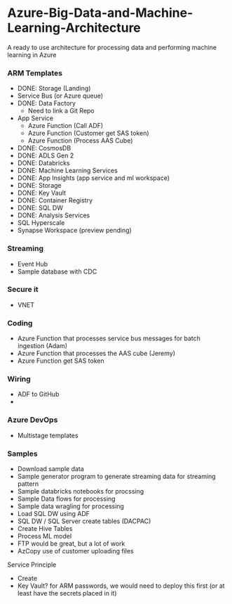 # Azure-Big-Data-and-Machine-Learning-Architecture
A ready to use architecture for processing data and performing machine learning in Azure


### ARM Templates
- DONE: Storage (Landing)
- Service Bus (or Azure queue)
- DONE: Data Factory
  - Need to link a Git Repo
- App Service
  - Azure Function (Call ADF)
  - Azure Function (Customer get SAS token)
  - Azure Function (Process AAS Cube)
 - DONE: CosmosDB
 - DONE: ADLS Gen 2
 - DONE: Databricks
- DONE: Machine Learning Services
 - DONE: App Insights (app service and ml workspace)
 - DONE: Storage
 - DONE: Key Vault
 - DONE: Container Registry
- DONE: SQL DW
- DONE: Analysis Services
- SQL Hyperscale
- Synapse Workspace (preview pending)

### Streaming
- Event Hub
- Sample database with CDC

### Secure it
- VNET

### Coding
- Azure Function that processes service bus messages for batch ingestion (Adam)
- Azure Function that processes the AAS cube (Jeremy)
- Azure Function get SAS token

### Wiring
- ADF to GitHub
-

### Azure DevOps
- Multistage templates

### Samples
- Download sample data
- Sample generator program to generate streaming data for streaming pattern
- Sample databricks notebooks for procssing
- Sample Data flows for processing
- Sample data wragling for processing
- Load SQL DW using ADF
- SQL DW / SQL Server create tables (DACPAC)
- Create Hive Tables
- Process ML model
- FTP would be great, but a lot of work
- AzCopy use of customer uploading files

Service Principle
- Create
- Key Vault? for ARM passwords, we would need to deploy this first (or at least have the secrets placed in it)
